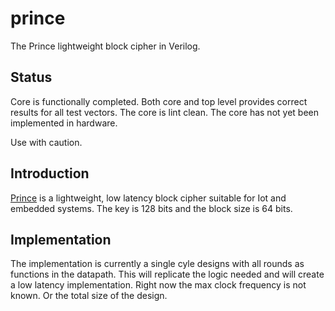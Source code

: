 # prince
The Prince lightweight block cipher in Verilog.

## Status
Core is functionally completed. Both core and top level provides correct
results for all test vectors. The core is lint clean. The core has not
yet been implemented in hardware.

Use with caution.


## Introduction
[Prince](https://eprint.iacr.org/2012/529.pdf) is a lightweight, low
latency block cipher suitable for Iot and embedded systems. The key is
128 bits and the block size is 64 bits.


## Implementation
The implementation is currently a single cyle designs with all rounds as
functions in the datapath. This will replicate the logic needed and will
create a low latency implementation. Right now the max clock frequency
is not known. Or the total size of the design.
